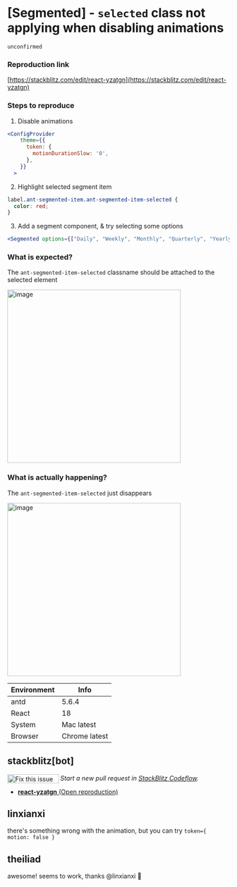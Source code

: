 # [Segmented] - `selected` class not applying when disabling animations

`unconfirmed`

### Reproduction link

[https://stackblitz.com/edit/react-yzatgn](https://stackblitz.com/edit/react-yzatgn)

### Steps to reproduce

1. Disable animations

```jsx
<ConfigProvider
    theme={{
      token: {
        motionDurationSlow: '0',
      },
    }}
  >
```

2. Highlight selected segment item

```css
label.ant-segmented-item.ant-segmented-item-selected {
  color: red;
}
```

3. Add a segment component, & try selecting some options

```jsx
<Segmented options={["Daily", "Weekly", "Monthly", "Quarterly", "Yearly"]} />
```

### What is expected?

The `ant-segmented-item-selected` classname should be attached to the selected element

<img width="393" alt="image" src="https://github.com/ant-design/ant-design/assets/14989804/de00a751-3223-4354-ab28-0c1ff930ca51">

### What is actually happening?

The `ant-segmented-item-selected` just disappears

<img width="393" alt="image" src="https://github.com/ant-design/ant-design/assets/14989804/84289f87-fd00-416e-ae18-d902a3ca1265">

| Environment | Info          |
| ----------- | ------------- |
| antd        | 5.6.4         |
| React       | 18            |
| System      | Mac latest    |
| Browser     | Chrome latest |

<!-- generated by ant-design-issue-helper. DO NOT REMOVE -->

## stackblitz[bot]

<a href='https://stackblitz.com/~/github.com/ant-design/ant-design/issues/43365?repros=react-yzatgn'><img src='https://developer.stackblitz.com/img/fix_this_issue_small.svg' alt='Fix this issue in StackBlitz Codeflow' align='left' width='117' height='20'></a> _Start a new pull request in [StackBlitz Codeflow](https://stackblitz.com/~/github.com/ant-design/ant-design/issues/43365?repros=react-yzatgn)._

- [**react-yzatgn** (Open reproduction)](https://stackblitz.com/edit/react-yzatgn?issueRepo=ant-design/ant-design&issueNumber=43365)

## linxianxi

there's something wrong with the animation, but you can try `token={ motion: false }`

## theiliad

awesome! seems to work, thanks @linxianxi 🙂
